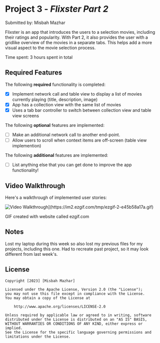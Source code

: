 # Project 3 - *Flixster Part 2*

Submitted by: Misbah Mazhar

Flixster is an app that introduces the users to a selection movies, including their ratings and popularity. 
With Part 2, it also provides the user with a gridlike overview of the movies in a separate tabs. 
This helps add a more visual aspect to the movie selection process. 

Time spent: 3 hours spent in total

## Required Features

The following **required** functionality is completed:

- [X] Implement network call and table view to display a list of movies currently playing (title, description, image)
- [X] App has a collection view with the same list of movies
- [X] Uses a tab bar controller to switch between collection view and table view screens
 
The following **optional** features are implemented:

- [ ] Make an additional network call to another end-point.	
- [ ] Allow users to scroll when context items are off-screen (table view implemention)

The following **additional** features are implemented:

- [ ] List anything else that you can get done to improve the app functionality!

## Video Walkthrough

Here's a walkthrough of implemented user stories:

<img src='[http://i.imgur.com/link/to/your/gif/file.gif' title='Video Walkthrough' width='' alt='Video Walkthrough](https://im2.ezgif.com/tmp/ezgif-2-e45b58a17a.gif)' />


GIF created with website called ezgif.com


## Notes

Lost my laptop during this week so also lost my previous files for my projects, including this one. 
Had to recreate past project, so it may look different from last week's.

## License

    Copyright [2023] [Misbah Mazhar]

    Licensed under the Apache License, Version 2.0 (the "License");
    you may not use this file except in compliance with the License.
    You may obtain a copy of the License at

        http://www.apache.org/licenses/LICENSE-2.0

    Unless required by applicable law or agreed to in writing, software
    distributed under the License is distributed on an "AS IS" BASIS,
    WITHOUT WARRANTIES OR CONDITIONS OF ANY KIND, either express or implied.
    See the License for the specific language governing permissions and
    limitations under the License.
